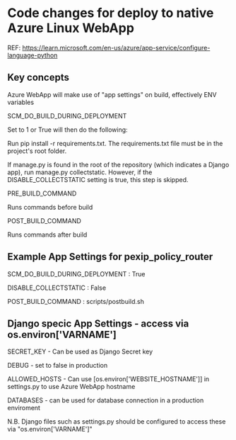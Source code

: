 # Code changes for deploy to native Azure Linux WebApp

REF: https://learn.microsoft.com/en-us/azure/app-service/configure-language-python

## Key concepts
Azure WebApp will make use of "app settings" on build, effectively ENV variables

SCM_DO_BUILD_DURING_DEPLOYMENT

Set to 1 or True will then do the following:

Run pip install -r requirements.txt. The requirements.txt file must be in the project's root folder.

If manage.py is found in the root of the repository (which indicates a Django app), run manage.py collectstatic. However, if the DISABLE_COLLECTSTATIC setting is true, this step is skipped.

PRE_BUILD_COMMAND

Runs commands before build

POST_BUILD_COMMAND

Runs commands after build

## Example App Settings for pexip_policy_router

SCM_DO_BUILD_DURING_DEPLOYMENT : True

DISABLE_COLLECTSTATIC :  False

POST_BUILD_COMMAND : scripts/postbuild.sh

## Django specic App Settings - access via os.environ['VARNAME']

SECRET_KEY - Can be used as Django Secret key

DEBUG - set to false in production

ALLOWED_HOSTS - Can use [os.environ['WEBSITE_HOSTNAME']] in settings.py to use Azure WebApp hostname

DATABASES - can be used for database connection in a production enviroment

N.B. Django files such as settings.py should be configured to access these via "os.environ['VARNAME']"